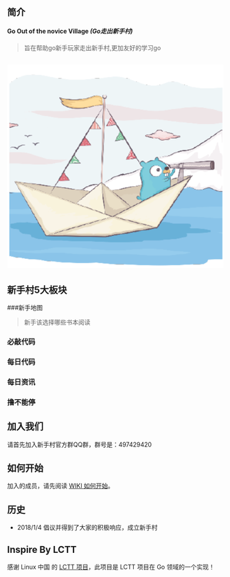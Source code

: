 简介
-------------------------------
#### Go Out of the novice Village   *(Go走出新手村)*

> 旨在帮助go新手玩家走出新手村,更加友好的学习go

![](GoOOTVN.png)
------------------
新手村5大板块
---------------------

###新手地图
> 新手该选择哪些书本阅读
>

### 必敲代码
### 每日代码
### 每日资讯
### 撸不能停

加入我们
-------------------------------

请首先加入新手村官方群QQ群，群号是：497429420

如何开始
-------------------------------

加入的成员，请先阅读 [WIKI 如何开始](https://github.com/xiaoheigou/GoOOTNV/wiki)。

历史
-------------------------------

* 2018/1/4 倡议并得到了大家的积极响应，成立新手村

## Inspire By LCTT

感谢 Linux 中国 的 [LCTT 项目](https://github.com/LCTT/TranslateProject)，此项目是 LCTT 项目在 Go 领域的一个实现！


